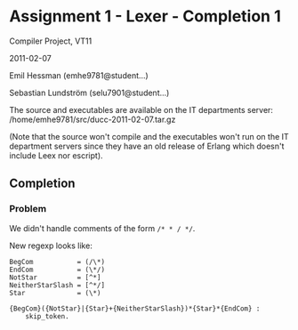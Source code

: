 # Assignment 1 - Lexer - Completion 1

Compiler Project, VT11

2011-02-07

Emil Hessman (emhe9781@student...)

Sebastian Lundström (selu7901@student...)

The source and executables are available on the IT departments server:
/home/emhe9781/src/ducc-2011-02-07.tar.gz

(Note that the source won't compile and the executables won't run on the IT
department servers since they have an old release of Erlang which doesn't
include Leex nor escript).

## Completion

### Problem

We didn't handle comments of the form `/* * / */`.

New regexp looks like:

    BegCom           = (/\*)
    EndCom           = (\*/)
    NotStar          = [^*]
    NeitherStarSlash = [^*/]
    Star             = (\*)

    {BegCom}({NotStar}|{Star}+{NeitherStarSlash})*{Star}*{EndCom} :
        skip_token.
